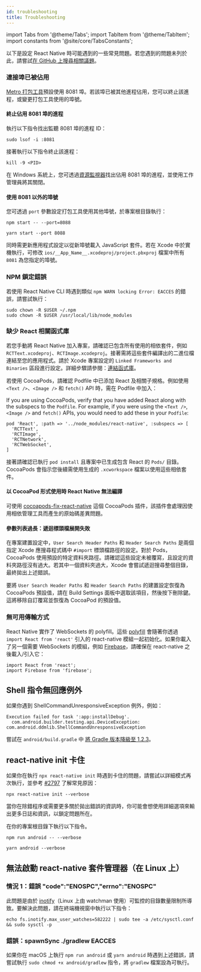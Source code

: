 ```yaml
---
id: troubleshooting
title: Troubleshooting
---
```


import Tabs from '@theme/Tabs'; import TabItem from '@theme/TabItem'; import constants from '@site/core/TabsConstants';

以下是設定 React Native 時可能遇到的一些常見問題。若您遇到的問題未列於此，請嘗試[在 GitHub 上搜尋相關議題](https://github.com/facebook/react-native/issues/)。

### 連接埠已被佔用

[Metro 打包工具][metro]預設使用 8081 埠。若該埠已被其他進程佔用，您可以終止該進程，或變更打包工具使用的埠號。

#### 終止佔用 8081 埠的進程

執行以下指令找出監聽 8081 埠的進程 ID：

```shell
sudo lsof -i :8081
```

接著執行以下指令終止該進程：

```shell
kill -9 <PID>
```

在 Windows 系統上，您可透過[資源監視器](https://stackoverflow.com/questions/48198/how-can-you-find-out-which-process-is-listening-on-a-port-on-windows)找出佔用 8081 埠的進程，並使用工作管理員將其關閉。

#### 使用 8081 以外的埠號

您可透過 `port` 參數設定打包工具使用其他埠號，於專案根目錄執行：

<Tabs groupId="package-manager" queryString defaultValue={constants.defaultPackageManager} values={constants.packageManagers}>
<TabItem value="npm">

```shell
npm start -- --port=8088
```

</TabItem>
<TabItem value="yarn">

```shell
yarn start --port 8088
```

</TabItem>
</Tabs>

同時需更新應用程式設定以從新埠號載入 JavaScript 套件。若在 Xcode 中於實機執行，可修改 `ios/__App_Name__.xcodeproj/project.pbxproj` 檔案中所有 `8081` 為您指定的埠號。

### NPM 鎖定錯誤

若使用 React Native CLI 時遇到類似 `npm WARN locking Error: EACCES` 的錯誤，請嘗試執行：

```shell
sudo chown -R $USER ~/.npm
sudo chown -R $USER /usr/local/lib/node_modules
```

### 缺少 React 相關函式庫

若您手動將 React Native 加入專案，請確認已包含所有使用的相依套件，例如 `RCTText.xcodeproj`、`RCTImage.xcodeproj`。接著需將這些套件編譯出的二進位檔連結至您的應用程式。請於 Xcode 專案設定的 `Linked Frameworks and Binaries` 區段進行設定。詳細步驟請參閱：[連結函式庫](linking-libraries-ios.md#content)。

若使用 CocoaPods，請確認 Podfile 中已添加 React 及相關子規格。例如使用 `<Text />`、`<Image />` 和 `fetch()` API 時，需在 Podfile 中加入：

If you are using CocoaPods, verify that you have added React along with the subspecs to the `Podfile`. For example, if you were using the `<Text />`, `<Image />` and `fetch()` APIs, you would need to add these in your `Podfile`:

```
pod 'React', :path => '../node_modules/react-native', :subspecs => [
  'RCTText',
  'RCTImage',
  'RCTNetwork',
  'RCTWebSocket',
]
```

接著請確認已執行 `pod install` 且專案中已生成包含 React 的 `Pods/` 目錄。CocoaPods 會指示您後續需使用生成的 `.xcworkspace` 檔案以使用這些相依套件。

#### 以 CocoaPod 形式使用時 React Native 無法編譯

可使用 [cocoapods-fix-react-native](https://github.com/orta/cocoapods-fix-react-native) 這個 CocoaPods 插件，該插件會處理因使用相依管理工具而產生的原始碼差異問題。

#### 參數列表過長：遞迴標頭檔展開失敗

在專案建置設定中，`User Search Header Paths` 和 `Header Search Paths` 是兩個指定 Xcode 應搜尋程式碼中 `#import` 標頭檔路徑的設定。對於 Pods，CocoaPods 使用預設的特定資料夾路徑。請確認這些設定未被覆寫，且設定的資料夾路徑沒有過大。若其中一個資料夾過大，Xcode 會嘗試遞迴搜尋整個目錄，最終拋出上述錯誤。

要將 `User Search Header Paths` 和 `Header Search Paths` 的建置設定恢復為 CocoaPods 預設值，請在 Build Settings 面板中選取該項目，然後按下刪除鍵。這將移除自訂覆寫並恢復為 CocoaPod 的預設值。

### 無可用傳輸方式

React Native 實作了 WebSockets 的 polyfill。這些 [polyfill](https://github.com/facebook/react-native/blob/main/packages/react-native/Libraries/Core/InitializeCore.js) 會隨著你透過 `import React from 'react'` 引入的 react-native 模組一起初始化。如果你載入了另一個需要 WebSockets 的模組，例如 [Firebase](https://github.com/facebook/react-native/issues/3645)，請確保在 react-native 之後載入/引入它：

```
import React from 'react';
import Firebase from 'firebase';
```

## Shell 指令無回應例外

如果你遇到 ShellCommandUnresponsiveException 例外，例如：

```
Execution failed for task ':app:installDebug'.
  com.android.builder.testing.api.DeviceException: com.android.ddmlib.ShellCommandUnresponsiveException
```

嘗試在 `android/build.gradle` 中 [將 Gradle 版本降級至 1.2.3](https://github.com/facebook/react-native/issues/2720)。

## react-native init 卡住

如果你在執行 `npx react-native init` 時遇到卡住的問題，請嘗試以詳細模式再次執行，並參考 [#2797](https://github.com/facebook/react-native/issues/2797) 了解常見原因：

```shell
npx react-native init --verbose
```

當你在除錯程序或需要更多關於拋出錯誤的資訊時，你可能會想使用詳細選項來輸出更多日誌和資訊，以鎖定問題所在。

在你的專案根目錄下執行以下指令。

<Tabs groupId="package-manager" queryString defaultValue={constants.defaultPackageManager} values={constants.packageManagers}>
<TabItem value="npm">

```shell
npm run android -- --verbose
```

</TabItem>
<TabItem value="yarn">

```shell
yarn android --verbose
```

</TabItem>
</Tabs>

## 無法啟動 react-native 套件管理器（在 Linux 上）

### 情況 1：錯誤 "code":"ENOSPC","errno":"ENOSPC"

此問題是由於 [inotify](https://github.com/guard/listen/wiki/Increasing-the-amount-of-inotify-watchers)（Linux 上由 watchman 使用）可監控的目錄數量限制所導致。要解決此問題，請在終端機視窗中執行以下指令：

```shell
echo fs.inotify.max_user_watches=582222 | sudo tee -a /etc/sysctl.conf && sudo sysctl -p
```

### 錯誤：spawnSync ./gradlew EACCES

如果你在 macOS 上執行 `npm run android` 或 `yarn android` 時遇到上述錯誤，請嘗試執行 `sudo chmod +x android/gradlew` 指令，將 `gradlew` 檔案設為可執行。

[metro]: https://metrobundler.dev/